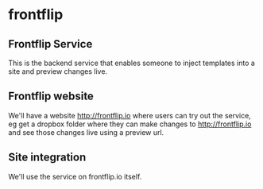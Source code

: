frontflip
=========

## Frontflip Service
This is the backend service that enables someone to inject templates into a site and preview changes live.

## Frontflip website
We'll have a website http://frontflip.io where users can try out the service, eg get a dropbox folder where they can make changes to http://frontflip.io and see those changes live using a preview url.

## Site integration
We'll use the service on frontflip.io itself. 

 <script src="http://frontflip.io/ffs.js" />
 
## Workflow
* User arrives at frontflip.io website
* User signs in with dropbox account
* A folder is shared with them, the folder contains the CSS and templates for frontflip.io
* They are given a preview url, eg http://frontflip.io?p=12345
* Any changes they make in the dropbox folder can be seen live at the preview url
